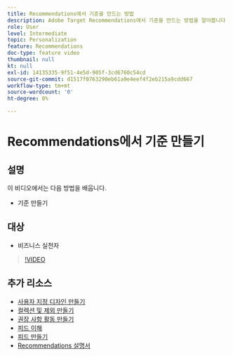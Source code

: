 ```yaml
---
title: Recommendations에서 기준을 만드는 방법
description: Adobe Target Recommendations에서 기준을 만드는 방법을 알아봅니다
role: User
level: Intermediate
topic: Personalization
feature: Recommendations
doc-type: feature video
thumbnail: null
kt: null
exl-id: 14135335-9f51-4e5d-905f-3cd6760c54cd
source-git-commit: d1517f0763290eb61a9e4eef4f2eb215a9cdd667
workflow-type: tm+mt
source-wordcount: '0'
ht-degree: 0%

---
```


# Recommendations에서 기준 만들기

## 설명

이 비디오에서는 다음 방법을 배웁니다.

* 기준 만들기

## 대상

* 비즈니스 실천자

>[!VIDEO](https://video.tv.adobe.com/v/27694?quality=12)

## 추가 리소스

* [사용자 지정 디자인 만들기](create-custom-designs.md)
* [컬렉션 및 제외 만들기](create-collections-and-exclusions.md)
* [권장 사항 활동 만들기](create-a-recommendations-activity.md)
* [피드 이해](understanding-feeds.md)
* [피드 만들기](create-a-feed.md)
* [Recommendations 설명서](https://experienceleague.adobe.com/docs/target/using/recommendations/recommendations.html?lang=en)
